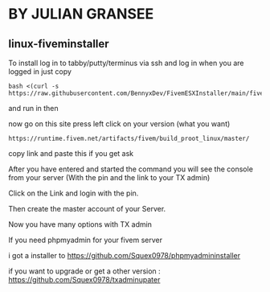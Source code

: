 # BY JULIAN GRANSEE

## linux-fiveminstaller

To install log in to tabby/putty/terminus via ssh and log in when you are logged in just copy

```
bash <(curl -s https://raw.githubusercontent.com/BennyxDev/FivemESXInstaller/main/fiveminstaller.sh)
```

and run in then

now go on this site press left click on your version (what you want)

```
https://runtime.fivem.net/artifacts/fivem/build_proot_linux/master/
```

copy link 
and paste this if you get ask


After you have entered and started the command you will see the console from your server
(With the pin and the link to your TX admin)

Click on the Link and login with the pin.

Then create the master account of your Server.


Now you have many options with TX admin

If you need phpmyadmin for your fivem server 

i got a installer to https://github.com/Squex0978/phpmyadmininstaller

if you want to upgrade or get a other version : https://github.com/Squex0978/txadminupater





